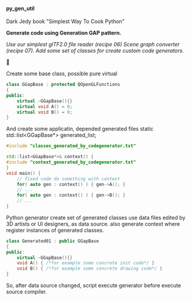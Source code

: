 #### py_gen_util

Dark Jedy book "Simplest Way To Cook Python"

<b>Generate code using Generation GAP pattern.</b>

<i>Use our simplest glTF2.0 file reader (recipe 06)
Scene graph converter (recipe 07).
Add some set of classes for create custom code generators.</i>

:camel:

Create some base class, possible pure virtual
```cpp
class GGapBase : protected QOpenGLFunctions
{
public:
    virtual ~GGapBase(){}
    virtual void A() = 0;
    virtual void B() = 0;
}
```
And create some applicatin, depended generated files
static std::list<GGapBase*> generated_list;

```cpp
#include "classes_generated_by_codegenerator.txt"

std::list<GGapBase*>& context() {
#include "context_generated_by_codegenerator.txt" 
}
void main() {
    // fixed code do something with context
    for( auto gen : context() ) { gen->A(); }
    // ...
    for( auto gen : context() ) { gen->B(); }
    // ...
}
```
Python generator create set of generated classes use data files edited by 3D artists or UI designers, as data source.
also generate context where register instances of generated
classes.  
```cpp
class Generated01 : public GGapBase
{
public:
    virtual ~GGapBase(){}
    void A() { /*for example some concrete init code*/ }
    void B() { /*for example some concrete drawing code*/ }
}
```
So, after data source changed, script execute generator before execute source compiler.